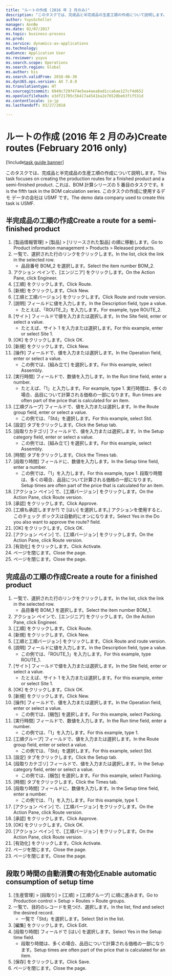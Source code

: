 ```yaml
--- 
title: "ルートの作成 (2016 年 2 月のみ)"
description: "このタスクでは、完成品と半完成品の生産工順の作成について説明します。"
author: YuyuScheller
manager: AnnBe
ms.date: 02/07/2017
ms.topic: business-process
ms.prod: 
ms.service: dynamics-ax-applications
ms.technology: 
audience: Application User
ms.reviewer: yuyus
ms.search.scope: Operations
ms.search.region: Global
ms.author: bis
ms.search.validFrom: 2016-06-30
ms.dyn365.ops.version: AX 7.0.0
ms.translationtype: HT
ms.sourcegitcommit: 6949c729f474e5ea4aea8ad1cca6ae127cf4d652
ms.openlocfilehash: e3df21705c5b417a4541ba2e76528be63f1f531d
ms.contentlocale: ja-jp
ms.lasthandoff: 03/27/2018

---
```

# <a name="create-routes-february-2016-only"></a><span data-ttu-id="bafa1-103">ルートの作成 (2016 年 2 月のみ)</span><span class="sxs-lookup"><span data-stu-id="bafa1-103">Create routes (February 2016 only)</span></span>

[!include[task guide banner](../../includes/task-guide-banner.md)]

<span data-ttu-id="bafa1-104">このタスクでは、完成品と半完成品の生産工順の作成について説明します。</span><span class="sxs-lookup"><span data-stu-id="bafa1-104">This task focuses on creating the production routes for a finished product and a semi-finished product.</span></span> <span data-ttu-id="bafa1-105">これは、BOM 計算シリーズの 5 番目のタスクです。</span><span class="sxs-lookup"><span data-stu-id="bafa1-105">It is the fifth task in the BOM calculation series.</span></span> <span data-ttu-id="bafa1-106">このタスクの作成に使用するデモ データの会社は USMF です。</span><span class="sxs-lookup"><span data-stu-id="bafa1-106">The demo data company used to create this task is USMF.</span></span>


## <a name="create-a-route-for-a-semi-finished-product"></a><span data-ttu-id="bafa1-107">半完成品の工順の作成</span><span class="sxs-lookup"><span data-stu-id="bafa1-107">Create a route for a semi-finished product</span></span>
1. <span data-ttu-id="bafa1-108">[製品情報管理] > [製品] > [リリースされた製品] の順に移動します。</span><span class="sxs-lookup"><span data-stu-id="bafa1-108">Go to Product information management > Products > Released products.</span></span>
2. <span data-ttu-id="bafa1-109">一覧で、選択された行のリンクをクリックします。</span><span class="sxs-lookup"><span data-stu-id="bafa1-109">In the list, click the link in the selected row.</span></span>
    * <span data-ttu-id="bafa1-110">品目番号 BOM_2 を選択します。</span><span class="sxs-lookup"><span data-stu-id="bafa1-110">Select the item number BOM_2.</span></span>  
3. <span data-ttu-id="bafa1-111">アクション ペインで、[エンジニア] をクリックします。</span><span class="sxs-lookup"><span data-stu-id="bafa1-111">On the Action Pane, click Engineer.</span></span>
4. <span data-ttu-id="bafa1-112">[工順] をクリックします。</span><span class="sxs-lookup"><span data-stu-id="bafa1-112">Click Route.</span></span>
5. <span data-ttu-id="bafa1-113">[新規] をクリックします。</span><span class="sxs-lookup"><span data-stu-id="bafa1-113">Click New.</span></span>
6. <span data-ttu-id="bafa1-114">[工順と工順バージョン] をクリックします。</span><span class="sxs-lookup"><span data-stu-id="bafa1-114">Click Route and route version.</span></span>
7. <span data-ttu-id="bafa1-115">[説明] フィールドに値を入力します。</span><span class="sxs-lookup"><span data-stu-id="bafa1-115">In the Description field, type a value.</span></span>
    * <span data-ttu-id="bafa1-116">たとえば、「ROUTE_2」を入力します。</span><span class="sxs-lookup"><span data-stu-id="bafa1-116">For example, type ROUTE_2.</span></span>  
8. <span data-ttu-id="bafa1-117">[サイト] フィールドで値を入力または選択します。</span><span class="sxs-lookup"><span data-stu-id="bafa1-117">In the Site field, enter or select a value.</span></span>
    * <span data-ttu-id="bafa1-118">たとえば、サイト 1 を入力または選択します。</span><span class="sxs-lookup"><span data-stu-id="bafa1-118">For this example, enter or select Site 1.</span></span>  
9. <span data-ttu-id="bafa1-119">[OK] をクリックします。</span><span class="sxs-lookup"><span data-stu-id="bafa1-119">Click OK.</span></span>
10. <span data-ttu-id="bafa1-120">[新規] をクリックします。</span><span class="sxs-lookup"><span data-stu-id="bafa1-120">Click New.</span></span>
11. <span data-ttu-id="bafa1-121">[操作] フィールドで、値を入力または選択します。</span><span class="sxs-lookup"><span data-stu-id="bafa1-121">In the Operation field, enter or select a value.</span></span>
    * <span data-ttu-id="bafa1-122">この例では、[組み立て] を選択します。</span><span class="sxs-lookup"><span data-stu-id="bafa1-122">For this example, select Assembly.</span></span>  
12. <span data-ttu-id="bafa1-123">[実行時間] フィールドで、数値を入力します。</span><span class="sxs-lookup"><span data-stu-id="bafa1-123">In the Run time field, enter a number.</span></span>
    * <span data-ttu-id="bafa1-124">たとえば、「1」と入力します。</span><span class="sxs-lookup"><span data-stu-id="bafa1-124">For example, type 1.</span></span> <span data-ttu-id="bafa1-125">実行時間は、多くの場合、品目について計算される価格の一部になります。</span><span class="sxs-lookup"><span data-stu-id="bafa1-125">Run times are often part of the price that is calculated for an item.</span></span>  
13. <span data-ttu-id="bafa1-126">[工順グループ] フィールドで、値を入力または選択します。</span><span class="sxs-lookup"><span data-stu-id="bafa1-126">In the Route group field, enter or select a value.</span></span>
    * <span data-ttu-id="bafa1-127">この例では、「Std」を選択します。</span><span class="sxs-lookup"><span data-stu-id="bafa1-127">For this example, select Std.</span></span>  
14. <span data-ttu-id="bafa1-128">[設定] タブをクリックします。</span><span class="sxs-lookup"><span data-stu-id="bafa1-128">Click the Setup tab.</span></span>
15. <span data-ttu-id="bafa1-129">[段取りカテゴリ] フィールドで、値を入力または選択します。</span><span class="sxs-lookup"><span data-stu-id="bafa1-129">In the Setup category field, enter or select a value.</span></span>
    * <span data-ttu-id="bafa1-130">この例では、[組み立て] を選択します。</span><span class="sxs-lookup"><span data-stu-id="bafa1-130">For this example, select Assembly.</span></span>  
16. <span data-ttu-id="bafa1-131">[時間] タブをクリックします。</span><span class="sxs-lookup"><span data-stu-id="bafa1-131">Click the Times tab.</span></span>
17. <span data-ttu-id="bafa1-132">[段取り時間] フィールドに、数値を入力します。</span><span class="sxs-lookup"><span data-stu-id="bafa1-132">In the Setup time field, enter a number.</span></span>
    * <span data-ttu-id="bafa1-133">この例では、「1」を入力します。</span><span class="sxs-lookup"><span data-stu-id="bafa1-133">For this example, type 1.</span></span> <span data-ttu-id="bafa1-134">段取り時間は、多くの場合、品目について計算される価格の一部になります。</span><span class="sxs-lookup"><span data-stu-id="bafa1-134">Setup times are often part of the price that is calculated for an item.</span></span>  
18. <span data-ttu-id="bafa1-135">[アクション ペイン] で、[工順バージョン] をクリックします。</span><span class="sxs-lookup"><span data-stu-id="bafa1-135">On the Action Pane, click Route version.</span></span>
19. <span data-ttu-id="bafa1-136">[承認] をクリックします。</span><span class="sxs-lookup"><span data-stu-id="bafa1-136">Click Approve.</span></span>
20. <span data-ttu-id="bafa1-137">[工順も承認しますか?] で [はい] を選択します。] アクションを使用すると、このチェック ボックスは自動的にオンになります。</span><span class="sxs-lookup"><span data-stu-id="bafa1-137">Select Yes in the Do you also want to approve the route? field.</span></span>
21. <span data-ttu-id="bafa1-138">[OK] をクリックします。</span><span class="sxs-lookup"><span data-stu-id="bafa1-138">Click OK.</span></span>
22. <span data-ttu-id="bafa1-139">[アクション ペイン] で、[工順バージョン] をクリックします。</span><span class="sxs-lookup"><span data-stu-id="bafa1-139">On the Action Pane, click Route version.</span></span>
23. <span data-ttu-id="bafa1-140">[有効化] をクリックします。</span><span class="sxs-lookup"><span data-stu-id="bafa1-140">Click Activate.</span></span>
24. <span data-ttu-id="bafa1-141">ページを閉じます。</span><span class="sxs-lookup"><span data-stu-id="bafa1-141">Close the page.</span></span>
25. <span data-ttu-id="bafa1-142">ページを閉じます。</span><span class="sxs-lookup"><span data-stu-id="bafa1-142">Close the page.</span></span>

## <a name="create-a-route-for-a-finished-product"></a><span data-ttu-id="bafa1-143">完成品の工順の作成</span><span class="sxs-lookup"><span data-stu-id="bafa1-143">Create a route for a finished product</span></span>
1. <span data-ttu-id="bafa1-144">一覧で、選択された行のリンクをクリックします。</span><span class="sxs-lookup"><span data-stu-id="bafa1-144">In the list, click the link in the selected row.</span></span>
    * <span data-ttu-id="bafa1-145">品目番号 BOM_1 を選択します。</span><span class="sxs-lookup"><span data-stu-id="bafa1-145">Select the item number BOM_1.</span></span>  
2. <span data-ttu-id="bafa1-146">アクション ペインで、[エンジニア] をクリックします。</span><span class="sxs-lookup"><span data-stu-id="bafa1-146">On the Action Pane, click Engineer.</span></span>
3. <span data-ttu-id="bafa1-147">[工順] をクリックします。</span><span class="sxs-lookup"><span data-stu-id="bafa1-147">Click Route.</span></span>
4. <span data-ttu-id="bafa1-148">[新規] をクリックします。</span><span class="sxs-lookup"><span data-stu-id="bafa1-148">Click New.</span></span>
5. <span data-ttu-id="bafa1-149">[工順と工順バージョン] をクリックします。</span><span class="sxs-lookup"><span data-stu-id="bafa1-149">Click Route and route version.</span></span>
6. <span data-ttu-id="bafa1-150">[説明] フィールドに値を入力します。</span><span class="sxs-lookup"><span data-stu-id="bafa1-150">In the Description field, type a value.</span></span>
    * <span data-ttu-id="bafa1-151">この例では、「ROUTE_1」を入力します。</span><span class="sxs-lookup"><span data-stu-id="bafa1-151">For this example, type ROUTE_1.</span></span>  
7. <span data-ttu-id="bafa1-152">[サイト] フィールドで値を入力または選択します。</span><span class="sxs-lookup"><span data-stu-id="bafa1-152">In the Site field, enter or select a value.</span></span>
    * <span data-ttu-id="bafa1-153">たとえば、サイト 1 を入力または選択します。</span><span class="sxs-lookup"><span data-stu-id="bafa1-153">For this example, enter or select Site 1.</span></span>  
8. <span data-ttu-id="bafa1-154">[OK] をクリックします。</span><span class="sxs-lookup"><span data-stu-id="bafa1-154">Click OK.</span></span>
9. <span data-ttu-id="bafa1-155">[新規] をクリックします。</span><span class="sxs-lookup"><span data-stu-id="bafa1-155">Click New.</span></span>
10. <span data-ttu-id="bafa1-156">[操作] フィールドで、値を入力または選択します。</span><span class="sxs-lookup"><span data-stu-id="bafa1-156">In the Operation field, enter or select a value.</span></span>
    * <span data-ttu-id="bafa1-157">この例では、[梱包] を選択します。</span><span class="sxs-lookup"><span data-stu-id="bafa1-157">For this example, select Packing.</span></span>  
11. <span data-ttu-id="bafa1-158">[実行時間] フィールドで、数値を入力します。</span><span class="sxs-lookup"><span data-stu-id="bafa1-158">In the Run time field, enter a number.</span></span>
    * <span data-ttu-id="bafa1-159">この例では、「1」を入力します。</span><span class="sxs-lookup"><span data-stu-id="bafa1-159">For this example, type 1.</span></span>  
12. <span data-ttu-id="bafa1-160">[工順グループ] フィールドで、値を入力または選択します。</span><span class="sxs-lookup"><span data-stu-id="bafa1-160">In the Route group field, enter or select a value.</span></span>
    * <span data-ttu-id="bafa1-161">この例では、「Std」を選択します。</span><span class="sxs-lookup"><span data-stu-id="bafa1-161">For this example, select Std.</span></span>  
13. <span data-ttu-id="bafa1-162">[設定] タブをクリックします。</span><span class="sxs-lookup"><span data-stu-id="bafa1-162">Click the Setup tab.</span></span>
14. <span data-ttu-id="bafa1-163">[段取りカテゴリ] フィールドで、値を入力または選択します。</span><span class="sxs-lookup"><span data-stu-id="bafa1-163">In the Setup category field, enter or select a value.</span></span>
    * <span data-ttu-id="bafa1-164">この例では、[梱包] を選択します。</span><span class="sxs-lookup"><span data-stu-id="bafa1-164">For this example, select Packing.</span></span>  
15. <span data-ttu-id="bafa1-165">[時間] タブをクリックします。</span><span class="sxs-lookup"><span data-stu-id="bafa1-165">Click the Times tab.</span></span>
16. <span data-ttu-id="bafa1-166">[段取り時間] フィールドに、数値を入力します。</span><span class="sxs-lookup"><span data-stu-id="bafa1-166">In the Setup time field, enter a number.</span></span>
    * <span data-ttu-id="bafa1-167">この例では、「1」を入力します。</span><span class="sxs-lookup"><span data-stu-id="bafa1-167">For this example, type 1.</span></span>  
17. <span data-ttu-id="bafa1-168">[アクション ペイン] で、[工順バージョン] をクリックします。</span><span class="sxs-lookup"><span data-stu-id="bafa1-168">On the Action Pane, click Route version.</span></span>
18. <span data-ttu-id="bafa1-169">[承認] をクリックします。</span><span class="sxs-lookup"><span data-stu-id="bafa1-169">Click Approve.</span></span>
19. <span data-ttu-id="bafa1-170">[OK] をクリックします。</span><span class="sxs-lookup"><span data-stu-id="bafa1-170">Click OK.</span></span>
20. <span data-ttu-id="bafa1-171">[アクション ペイン] で、[工順バージョン] をクリックします。</span><span class="sxs-lookup"><span data-stu-id="bafa1-171">On the Action Pane, click Route version.</span></span>
21. <span data-ttu-id="bafa1-172">[有効化] をクリックします。</span><span class="sxs-lookup"><span data-stu-id="bafa1-172">Click Activate.</span></span>
22. <span data-ttu-id="bafa1-173">ページを閉じます。</span><span class="sxs-lookup"><span data-stu-id="bafa1-173">Close the page.</span></span>
23. <span data-ttu-id="bafa1-174">ページを閉じます。</span><span class="sxs-lookup"><span data-stu-id="bafa1-174">Close the page.</span></span>

## <a name="enable-automatic-consumption-of-setup-time"></a><span data-ttu-id="bafa1-175">段取り時間の自動消費の有効化</span><span class="sxs-lookup"><span data-stu-id="bafa1-175">Enable automatic consumption of setup time</span></span>
1. <span data-ttu-id="bafa1-176">[生産管理] > [段取り] > [工順] > [工順グループ] に順に進みます。</span><span class="sxs-lookup"><span data-stu-id="bafa1-176">Go to Production control > Setup > Routes > Route groups.</span></span>
2. <span data-ttu-id="bafa1-177">一覧で、目的のレコードを見つけ、選択します。</span><span class="sxs-lookup"><span data-stu-id="bafa1-177">In the list, find and select the desired record.</span></span>
    * <span data-ttu-id="bafa1-178">一覧で「Std」を選択します。</span><span class="sxs-lookup"><span data-stu-id="bafa1-178">Select Std in the list.</span></span>  
3. <span data-ttu-id="bafa1-179">[編集] をクリックします。</span><span class="sxs-lookup"><span data-stu-id="bafa1-179">Click Edit.</span></span>
4. <span data-ttu-id="bafa1-180">[段取り時間] フィールドで [はい] を選択します。</span><span class="sxs-lookup"><span data-stu-id="bafa1-180">Select Yes in the Setup time field.</span></span>
    * <span data-ttu-id="bafa1-181">段取り時間は、多くの場合、品目について計算される価格の一部になります。</span><span class="sxs-lookup"><span data-stu-id="bafa1-181">Setup times are often part of the price that is calculated for an item.</span></span>  
5. <span data-ttu-id="bafa1-182">[保存] をクリックします。</span><span class="sxs-lookup"><span data-stu-id="bafa1-182">Click Save.</span></span>
6. <span data-ttu-id="bafa1-183">ページを閉じます。</span><span class="sxs-lookup"><span data-stu-id="bafa1-183">Close the page.</span></span>


